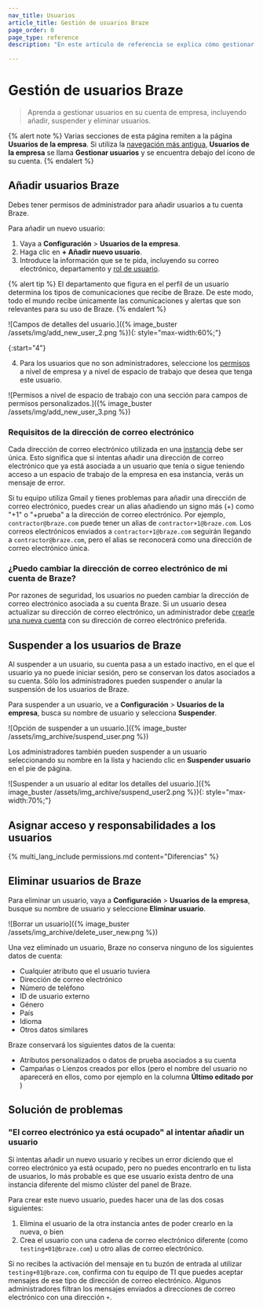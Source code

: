```yaml
---
nav_title: Usuarios
article_title: Gestión de usuarios Braze
page_order: 0
page_type: reference
description: "En este artículo de referencia se explica cómo gestionar los usuarios de la cuenta de empresa, incluidas la adición, la suspensión y la eliminación de usuarios."

---
```


# Gestión de usuarios Braze

> Aprenda a gestionar usuarios en su cuenta de empresa, incluyendo añadir, suspender y eliminar usuarios.

{% alert note %}
Varias secciones de esta página remiten a la página **Usuarios de la empresa**. Si utiliza la [navegación más antigua]({{site.baseurl}}/user_guide/administrative/access_braze/navigation/), **Usuarios de la empresa** se llama **Gestionar usuarios** y se encuentra debajo del icono de su cuenta.
{% endalert %}

## Añadir usuarios Braze

Debes tener permisos de administrador para añadir usuarios a tu cuenta Braze. 

Para añadir un nuevo usuario:

1. Vaya a **Configuración** > **Usuarios de la empresa**.
2. Haga clic en **\+ Añadir nuevo usuario**.
3. Introduce la información que se te pida, incluyendo su correo electrónico, departamento y [rol de usuario]({{site.baseurl}}/user_guide/administrative/manage_your_braze_users/user_permissions/#creating-a-role).

{% alert tip %}
El departamento que figura en el perfil de un usuario determina los tipos de comunicaciones que recibe de Braze. De este modo, todo el mundo recibe únicamente las comunicaciones y alertas que son relevantes para su uso de Braze.
{% endalert %}

![Campos de detalles del usuario.]({% image_buster /assets/img/add_new_user_2.png %}){: style="max-width:60%;"}

{:start="4"}

4. Para los usuarios que no son administradores, seleccione los [permisos]({{site.baseurl}}/user_guide/administrative/app_settings/manage_your_braze_users/user_permissions/#editing-a-users-permissions) a nivel de empresa y a nivel de espacio de trabajo que desea que tenga este usuario.

![Permisos a nivel de espacio de trabajo con una sección para campos de permisos personalizados.]({% image_buster /assets/img/add_new_user_3.png %})

### Requisitos de la dirección de correo electrónico

Cada dirección de correo electrónico utilizada en una [instancia]({{site.baseurl}}/user_guide/administrative/access_braze/sdk_endpoints) debe ser única. Esto significa que si intentas añadir una dirección de correo electrónico que ya está asociada a un usuario que tenía o sigue teniendo acceso a un espacio de trabajo de la empresa en esa instancia, verás un mensaje de error. 

Si tu equipo utiliza Gmail y tienes problemas para añadir una dirección de correo electrónico, puedes crear un alias añadiendo un signo más (+) como "+1" o "+prueba" a la dirección de correo electrónico. Por ejemplo, `contractor@braze.com` puede tener un alias de `contractor+1@braze.com`. Los correos electrónicos enviados a `contractor+1@braze.com` seguirán llegando a `contractor@braze.com`, pero el alias se reconocerá como una dirección de correo electrónico única.

### ¿Puedo cambiar la dirección de correo electrónico de mi cuenta de Braze?

Por razones de seguridad, los usuarios no pueden cambiar la dirección de correo electrónico asociada a su cuenta Braze. Si un usuario desea actualizar su dirección de correo electrónico, un administrador debe [crearle una nueva cuenta](#adding-braze-users) con su dirección de correo electrónico preferida.

## Suspender a los usuarios de Braze

Al suspender a un usuario, su cuenta pasa a un estado inactivo, en el que el usuario ya no puede iniciar sesión, pero se conservan los datos asociados a su cuenta. Sólo los administradores pueden suspender o anular la suspensión de los usuarios de Braze.

Para suspender a un usuario, ve a **Configuración** > **Usuarios de la empresa**, busca su nombre de usuario y selecciona <i class="fa-solid fa-user-lock"></i> **Suspender**.

![Opción de suspender a un usuario.]({% image_buster /assets/img_archive/suspend_user.png %})

Los administradores también pueden suspender a un usuario seleccionando su nombre en la lista y haciendo clic en **Suspender usuario** en el pie de página.

![Suspender a un usuario al editar los detalles del usuario.]({% image_buster /assets/img_archive/suspend_user2.png %}){: style="max-width:70%;"}

## Asignar acceso y responsabilidades a los usuarios

{% multi_lang_include permissions.md content="Diferencias" %}

## Eliminar usuarios de Braze

Para eliminar un usuario, vaya a **Configuración** > **Usuarios de la empresa**, busque su nombre de usuario y seleccione <i class="fa fa-trash-can"></i> **Eliminar usuario**.

![Borrar un usuario]({% image_buster /assets/img_archive/delete_user_new.png %})

Una vez eliminado un usuario, Braze no conserva ninguno de los siguientes datos de cuenta:

- Cualquier atributo que el usuario tuviera
- Dirección de correo electrónico
- Número de teléfono
- ID de usuario externo
- Género
- País
- Idioma
- Otros datos similares

Braze conservará los siguientes datos de la cuenta:

- Atributos personalizados o datos de prueba asociados a su cuenta
- Campañas o Lienzos creados por ellos (pero el nombre del usuario no aparecerá en ellos, como por ejemplo en la columna **Último editado por** )

## Solución de problemas

### "El correo electrónico ya está ocupado" al intentar añadir un usuario

Si intentas añadir un nuevo usuario y recibes un error diciendo que el correo electrónico ya está ocupado, pero no puedes encontrarlo en tu lista de usuarios, lo más probable es que ese usuario exista dentro de una instancia diferente del mismo clúster del panel de Braze.

Para crear este nuevo usuario, puedes hacer una de las dos cosas siguientes:

1. Elimina el usuario de la otra instancia antes de poder crearlo en la nueva, o bien
2. Crea el usuario con una cadena de correo electrónico diferente (como `testing+01@braze.com`) u otro alias de correo electrónico. 

Si no recibes la activación del mensaje en tu buzón de entrada al utilizar `testing+01@braze.com`, confirma con tu equipo de TI que puedes aceptar mensajes de ese tipo de dirección de correo electrónico. Algunos administradores filtran los mensajes enviados a direcciones de correo electrónico con una dirección `+`.

